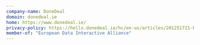 ```yaml
---
company-name: DoneDeal
domain: donedeal.ie
home: https://www.donedeal.ie/
privacy-policy: https://hello.donedeal.ie/hc/en-us/articles/201251721-Privacy-Policy
member-of: "European Data Interactive Alliance"
---
```




